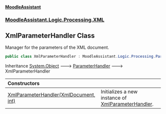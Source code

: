 #### [MoodleAssistant](index.md 'index')
### [MoodleAssistant.Logic.Processing.XML](MoodleAssistant.Logic.Processing.XML.md 'MoodleAssistant.Logic.Processing.XML')

## XmlParameterHandler Class

Manager for the parameters of the XML document.

```csharp
public class XmlParameterHandler : MoodleAssistant.Logic.Processing.ParameterHandler
```

Inheritance [System.Object](https://docs.microsoft.com/en-us/dotnet/api/System.Object 'System.Object') &#129106; [ParameterHandler](MoodleAssistant.Logic.Processing.ParameterHandler.md 'MoodleAssistant.Logic.Processing.ParameterHandler') &#129106; XmlParameterHandler

| Constructors | |
| :--- | :--- |
| [XmlParameterHandler(XmlDocument, int)](MoodleAssistant.Logic.Processing.XML.XmlParameterHandler.XmlParameterHandler(System.Xml.XmlDocument,int).md 'MoodleAssistant.Logic.Processing.XML.XmlParameterHandler.XmlParameterHandler(System.Xml.XmlDocument, int)') | Initializes a new instance of [XmlParameterHandler](MoodleAssistant.Logic.Processing.XML.XmlParameterHandler.md 'MoodleAssistant.Logic.Processing.XML.XmlParameterHandler'). |
